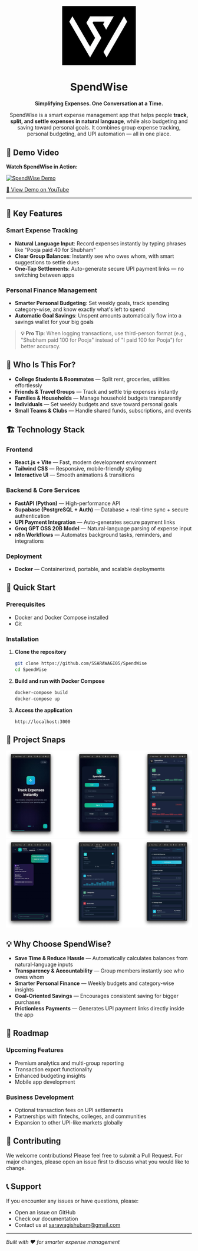 <div align="center">

<img src="public/logo2.png" alt="SpendWise Logo" width="200"/>

# SpendWise

**Simplifying Expenses. One Conversation at a Time.**

SpendWise is a smart expense management app that helps people **track, split, and settle expenses in natural language**, while also budgeting and saving toward personal goals. It combines group expense tracking, personal budgeting, and UPI automation — all in one place.

</div>

## 🎥 Demo Video

**Watch SpendWise in Action:**

[![SpendWise Demo](https://img.youtube.com/vi/UI_ye9DHRPc/maxresdefault.jpg)](https://youtu.be/UI_ye9DHRPc)

[🔗 View Demo on YouTube](https://youtu.be/UI_ye9DHRPc)

---

## 🚀 Key Features

### Smart Expense Tracking
- **Natural Language Input**: Record expenses instantly by typing phrases like "Pooja paid 40 for Shubham"
- **Clear Group Balances**: Instantly see who owes whom, with smart suggestions to settle dues
- **One-Tap Settlements**: Auto-generate secure UPI payment links — no switching between apps

### Personal Finance Management
- **Smarter Personal Budgeting**: Set weekly goals, track spending category-wise, and know exactly what's left to spend
- **Automatic Goal Savings**: Unspent amounts automatically flow into a savings wallet for your big goals

> **💡 Pro Tip**: When logging transactions, use third-person format (e.g., "Shubham paid 100 for Pooja" instead of "I paid 100 for Pooja") for better accuracy.

## 🎯 Who Is This For?

- **College Students & Roommates** — Split rent, groceries, utilities effortlessly
- **Friends & Travel Groups** — Track and settle trip expenses instantly
- **Families & Households** — Manage household budgets transparently
- **Individuals** — Set weekly budgets and save toward personal goals
- **Small Teams & Clubs** — Handle shared funds, subscriptions, and events

## 🏗️ Technology Stack

### Frontend
- **React.js + Vite** — Fast, modern development environment
- **Tailwind CSS** — Responsive, mobile-friendly styling
- **Interactive UI** — Smooth animations & transitions

### Backend & Core Services
- **FastAPI (Python)** — High-performance API
- **Supabase (PostgreSQL + Auth)** — Database + real-time sync + secure authentication
- **UPI Payment Integration** — Auto-generates secure payment links
- **Groq GPT OSS 20B Model** — Natural-language parsing of expense input
- **n8n Workflows** — Automates background tasks, reminders, and integrations

### Deployment
- **Docker** — Containerized, portable, and scalable deployments

## 🚀 Quick Start

### Prerequisites
- Docker and Docker Compose installed
- Git

### Installation

1. **Clone the repository**
   ```bash
   git clone https://github.com/SSARAWAGI05/SpendWise
   cd SpendWise
   ```

2. **Build and run with Docker Compose**
   ```bash
   docker-compose build
   docker-compose up
   ```

3. **Access the application**
   ```
   http://localhost:3000
   ```

## 📸 Project Snaps  
![Screenshot 1](Project%20Pictures/image.png)  
![Screenshot 2](Project%20Pictures/image%20copy.png)  

## 💡 Why Choose SpendWise?

- **Save Time & Reduce Hassle** — Automatically calculates balances from natural-language inputs
- **Transparency & Accountability** — Group members instantly see who owes whom
- **Smarter Personal Finance** — Weekly budgets and category-wise insights
- **Goal-Oriented Savings** — Encourages consistent saving for bigger purchases
- **Frictionless Payments** — Generates UPI payment links directly inside the app

## 🔮 Roadmap

### Upcoming Features
- Premium analytics and multi-group reporting
- Transaction export functionality
- Enhanced budgeting insights
- Mobile app development

### Business Development
- Optional transaction fees on UPI settlements
- Partnerships with fintechs, colleges, and communities
- Expansion to other UPI-like markets globally

## 🤝 Contributing

We welcome contributions! Please feel free to submit a Pull Request. For major changes, please open an issue first to discuss what you would like to change.

## 📞 Support

If you encounter any issues or have questions, please:
- Open an issue on GitHub
- Check our documentation
- Contact us at sarawagishubam@gmail.com

---

*Built with ❤️ for smarter expense management*
